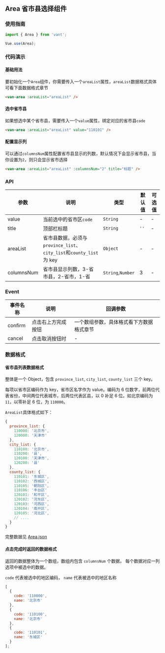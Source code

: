 ## Area 省市县选择组件

### 使用指南

```javascript
import { Area } from 'vant';

Vue.use(Area);
```

### 代码演示

#### 基础用法

要初始化一个`Area`组件，你需要传入一个`areaList`属性，`areaList`数据格式具体可看下面数据格式章节

```html
<van-area :areaList="areaList" />
```

#### 选中省市县

如果想选中某个省市县，需要传入一个`value`属性，绑定对应的省市县`code`

```html
<van-area :areaList="areaList" value="110101" />
```

#### 配置显示列

可以通过`columnsNum`属性配置省市县显示的列数，默认情况下会显示省市县，当你设置为`2`，则只会显示省市选择

```html
<van-area :areaList="areaList" :columnsNum="2" title="标题" />
```

### API

| 参数       | 说明                                                                | 类型              | 默认值 | 可选值 |
| ---------- | ------------------------------------------------------------------- | ----------------- | ------ | ------ |
| value      | 当前选中的省市区`code`                                              | `String`          | -      | -      |
| title      | 顶部栏标题                                                          | `String`          | `''`   | -      |
| areaList   | 省市县数据，必须与`province_list`、`city_list`和`county_list`为 key | `Object`          | -      | -      |
| columnsNum | 省市县显示列数，3-省市县，2-省市，1-省                              | `String`,`Number` | 3      | -      |

### Event

| 事件名称 | 说明               | 回调参数                                 |
| -------- | ------------------ | ---------------------------------------- |
| confirm  | 点击右上方完成按钮 | 一个数组参数，具体格式看下方数据格式章节 |
| cancel   | 点击取消按钮时     | -                                        |

### 数据格式

#### 省市县列表数据格式

整体是一个 Object，包含 `province_list`, `city_list`, `county_list` 三个 key。

每项以省市区编码作为 key，省市区名字作为 value。编码为 6 位数字，前两位代表省份，中间两位代表城市，后两位代表区县，以 0 补足 6 位。如北京编码为 `11`，以零补足 6 位，为 `110000`。

`AreaList`具体格式如下：

```javascript
{
  province_list: {
    110000: '北京市',
    120000: '天津市'
  },
  city_list: {
    110100: '北京市',
    110200: '县',
    120100: '天津市',
    120200: '县'
  },
  county_list: {
    110101: '东城区',
    110102: '西城区',
    110105: '朝阳区',
    110106: '丰台区'
    120101: '和平区',
    120102: '河东区',
    120103: '河西区',
    120104: '南开区',
    120105: '河北区',
    // ....
  }
}
```

完整数据见 [Area.json](https://github.com/youzan/vant/blob/dev/docs/demos/mock/area.json)

#### 点击完成时返回的数据格式

返回的数据整体为一个数组，数组内包含 `columnsNum` 个数据， 每个数据对应一列选项中被选中的数据。

`code` 代表被选中的地区编码， `name` 代表被选中的地区名称

```javascript
[
  {
    code: '110000',
    name: '北京市'
  },
  {
    code: '110100',
    name: '北京市'
  },
  {
    code: '110101',
    name: '东城区'
  }
];
```
